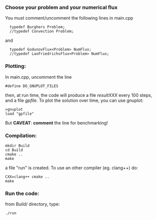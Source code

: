 ### Choose your problem and your numerical flux

You must comment/uncomment the following lines in main.cpp
```
  typedef Burghers Problem;
  //typedef Convection Problem;
```
and
```
  typedef GodunovFlux<Problem> NumFlux;
  //typedef LaxFriedrichsFlux<Problem> NumFlux;
```

### Plotting:

In main.cpp, uncomment the line
```
#define DO_GNUPLOT_FILES
```
then, at run time, the code will produce a file _resultXXX_ every 100 steps, and
a file _gpfile_. To plot the solution over time, you can use gnuplot:
```
>gnuplot
load "gpfile"
```
But **CAVEAT**: **comment** the line for benchmarking!


### Compilation:
```
mkdir Build
cd Build
cmake ..
make
```
a file "run" is created.
To use an other compiler (eg. clang++) do:
```
CXX=clang++ cmake ..
make
```

### Run the code:

from Build/ directory, type:
```
./run
```
